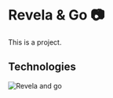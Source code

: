 # Revela & Go 📷

This is a project.

## Technologies

<img src="https://i.ibb.co/jMgys6q/revelaandgogiffirst.gif" alt="Revela and go" />
